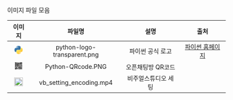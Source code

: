이미지 파일 모음

| 이미지 |  파일명  |  설명  |  출처  |
|:----:|:------:|:-----:|:-----:|
|<img src="python-logo-transparent.png" width="20" height="20">|python-logo-transparent.png|파이썬 공식 로고|[파이썬 홈페이지](https://www.python.org/community/logos/)|
|<img src="Python_QRcode.PNG" width="20" height="20">|Python-QRcode.PNG|오픈채팅방 QR코드||
|<img src="vb_setting_encoding.mp4" width="20" height="20">|vb_setting_encoding.mp4|비주얼스튜디오 세팅||
